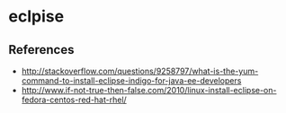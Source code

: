 # eclpise

## References
* http://stackoverflow.com/questions/9258797/what-is-the-yum-command-to-install-eclipse-indigo-for-java-ee-developers
* http://www.if-not-true-then-false.com/2010/linux-install-eclipse-on-fedora-centos-red-hat-rhel/

